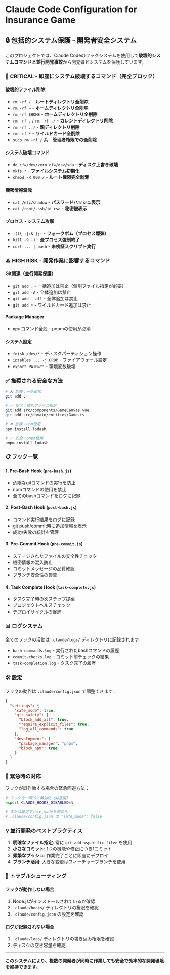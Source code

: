 # Claude Code Configuration for Insurance Game

## 🔒 包括的システム保護 - 開発者安全システム

このプロジェクトでは、Claude Codeのフックシステムを使用して**破壊的システムコマンドと並行開発事故**から開発者とシステムを保護しています。

### 🚨 CRITICAL - 即座にシステム破壊するコマンド（完全ブロック）

#### 破壊的ファイル削除
- `rm -rf /` - **ルートディレクトリ全削除**
- `rm -rf ~` - **ホームディレクトリ全削除**
- `rm -rf $HOME` - **ホームディレクトリ全削除**
- `rm -rf .` / `rm -rf ./` - **カレントディレクトリ削除**
- `rm -rf ../` - **親ディレクトリ削除**
- `rm -rf *` - **ワイルドカード全削除**
- `sudo rm -rf /` 系 - **管理者権限での全削除**

#### システム破壊コマンド
- `dd if=/dev/zero of=/dev/sda` - **ディスク上書き破壊**
- `mkfs.*` - **ファイルシステム初期化**
- `chmod -R 000 /` - **ルート権限完全剥奪**

#### 機密情報漏洩
- `cat /etc/shadow` - **パスワードハッシュ表示**
- `cat /root/.ssh/id_rsa` - **秘密鍵表示**

#### プロセス・システム攻撃
- `:(){ :|:& };:` - **フォークボム（プロセス爆弾）**
- `kill -9 -1` - **全プロセス強制終了**
- `curl ... | bash` - **未検証スクリプト実行**

### ⚠️ HIGH RISK - 開発作業に影響するコマンド

#### Git関連（並行開発保護）
- `git add .` - 一括追加は禁止（個別ファイル指定が必要）
- `git add -A` - 全体追加は禁止
- `git add --all` - 全体追加は禁止
- `git add *` - ワイルドカード追加は禁止

#### Package Manager
- `npm` コマンド全般 - pnpmの使用が必須

#### システム設定
- `fdisk /dev/*` - ディスクパーティション操作
- `iptables ... -j DROP` - ファイアウォール設定
- `export PATH=""` - 環境変数破壊

### ✅ 推奨される安全な方法

```bash
# ❌ 危険：一括追加
git add .

# ✅ 安全：個別ファイル指定
git add src/components/GameCanvas.vue
git add src/domain/entities/Game.ts

# ❌ 危険：npm使用
npm install lodash

# ✅ 安全：pnpm使用  
pnpm install lodash
```

### 📋 フック一覧

#### 1. Pre-Bash Hook (`pre-bash.js`)
- 危険なgitコマンドの実行を防止
- npmコマンドの使用を禁止
- 全てのbashコマンドをログに記録

#### 2. Post-Bash Hook (`post-bash.js`)  
- コマンド実行結果をログに記録
- git push/commit時に追加情報を表示
- 成功/失敗の統計を管理

#### 3. Pre-Commit Hook (`pre-commit.js`)
- ステージされたファイルの安全性チェック
- 機密情報の混入防止
- コミットメッセージの品質確認
- ブランチ安全性の警告

#### 4. Task Complete Hook (`task-complete.js`)
- タスク完了時の次ステップ提案
- プロジェクトヘルスチェック
- デプロイサイクルの促進

### 📊 ログシステム

全てのフックの活動は `.claude/logs/` ディレクトリに記録されます：

- `bash-commands.log` - 実行されたbashコマンドの履歴
- `commit-checks.log` - コミット前チェックの結果
- `task-completion.log` - タスク完了の履歴

### 🛠 設定

フックの動作は `.claude/config.json` で調整できます：

```json
{
  "settings": {
    "safe_mode": true,
    "git_safety": {
      "block_add_all": true,
      "require_explicit_files": true,
      "log_all_commands": true
    },
    "development": {
      "package_manager": "pnpm",
      "block_npm": true
    }
  }
}
```

### 🚀 緊急時の対応

フックが誤作動する場合の緊急回避方法：

```bash
# フックを一時的に無効化（非推奨）
export CLAUDE_HOOKS_DISABLED=1

# または設定でsafe_modeを無効化
# .claude/config.json の "safe_mode": false
```

### 💡 並行開発のベストプラクティス

1. **明確なファイル指定**: 常に `git add <specific-file>` を使用
2. **小さなコミット**: 1つの機能や修正につき1コミット
3. **頻繁なプッシュ**: 作業完了ごとに即座にデプロイ
4. **ブランチ活用**: 大きな変更はフィーチャーブランチを使用

### 🔧 トラブルシューティング

#### フックが動作しない場合
1. Node.jsがインストールされているか確認
2. `.claude/hooks/` ディレクトリの権限を確認
3. `.claude/config.json` の設定を確認

#### ログが記録されない場合
1. `.claude/logs/` ディレクトリの書き込み権限を確認
2. ディスクの空き容量を確認

---

**このシステムにより、複数の開発者が同時に作業しても安全で効率的な開発環境を維持できます。**